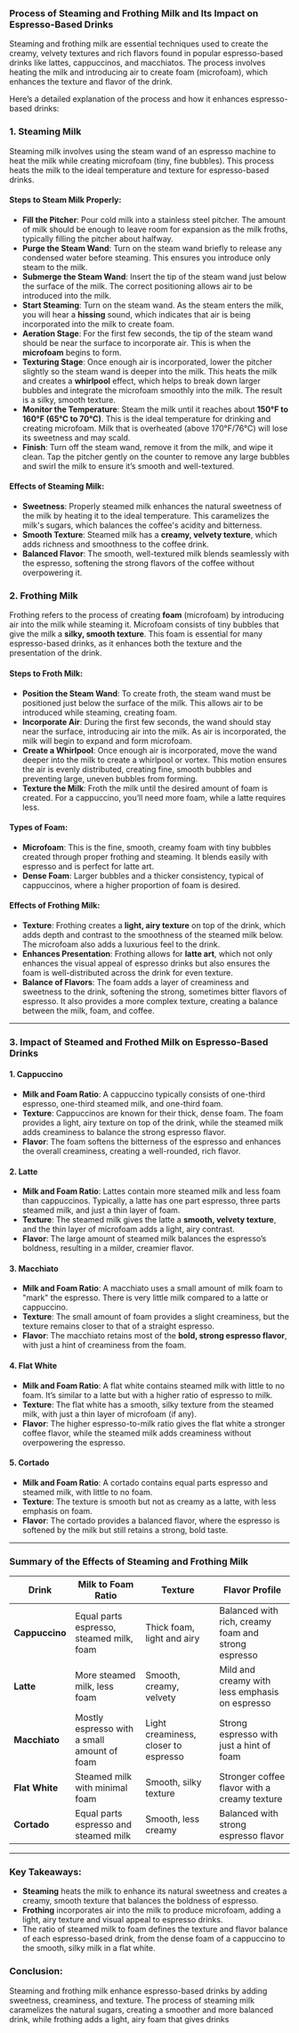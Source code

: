 ### Process of Steaming and Frothing Milk and Its Impact on Espresso-Based Drinks

Steaming and frothing milk are essential techniques used to create the creamy, velvety textures and rich flavors found in popular espresso-based drinks like lattes, cappuccinos, and macchiatos. The process involves heating the milk and introducing air to create foam (microfoam), which enhances the texture and flavor of the drink.

Here’s a detailed explanation of the process and how it enhances espresso-based drinks:

### 1. **Steaming Milk**
Steaming milk involves using the steam wand of an espresso machine to heat the milk while creating microfoam (tiny, fine bubbles). This process heats the milk to the ideal temperature and texture for espresso-based drinks.

#### **Steps to Steam Milk Properly**:
- **Fill the Pitcher**: Pour cold milk into a stainless steel pitcher. The amount of milk should be enough to leave room for expansion as the milk froths, typically filling the pitcher about halfway.
- **Purge the Steam Wand**: Turn on the steam wand briefly to release any condensed water before steaming. This ensures you introduce only steam to the milk.
- **Submerge the Steam Wand**: Insert the tip of the steam wand just below the surface of the milk. The correct positioning allows air to be introduced into the milk.
- **Start Steaming**: Turn on the steam wand. As the steam enters the milk, you will hear a **hissing** sound, which indicates that air is being incorporated into the milk to create foam.
- **Aeration Stage**: For the first few seconds, the tip of the steam wand should be near the surface to incorporate air. This is when the **microfoam** begins to form.
- **Texturing Stage**: Once enough air is incorporated, lower the pitcher slightly so the steam wand is deeper into the milk. This heats the milk and creates a **whirlpool** effect, which helps to break down larger bubbles and integrate the microfoam smoothly into the milk. The result is a silky, smooth texture.
- **Monitor the Temperature**: Steam the milk until it reaches about **150°F to 160°F (65°C to 70°C)**. This is the ideal temperature for drinking and creating microfoam. Milk that is overheated (above 170°F/76°C) will lose its sweetness and may scald.
- **Finish**: Turn off the steam wand, remove it from the milk, and wipe it clean. Tap the pitcher gently on the counter to remove any large bubbles and swirl the milk to ensure it’s smooth and well-textured.

#### **Effects of Steaming Milk**:
- **Sweetness**: Properly steamed milk enhances the natural sweetness of the milk by heating it to the ideal temperature. This caramelizes the milk's sugars, which balances the coffee's acidity and bitterness.
- **Smooth Texture**: Steamed milk has a **creamy, velvety texture**, which adds richness and smoothness to the coffee drink.
- **Balanced Flavor**: The smooth, well-textured milk blends seamlessly with the espresso, softening the strong flavors of the coffee without overpowering it.

### 2. **Frothing Milk**
Frothing refers to the process of creating **foam** (microfoam) by introducing air into the milk while steaming it. Microfoam consists of tiny bubbles that give the milk a **silky, smooth texture**. This foam is essential for many espresso-based drinks, as it enhances both the texture and the presentation of the drink.

#### **Steps to Froth Milk**:
- **Position the Steam Wand**: To create froth, the steam wand must be positioned just below the surface of the milk. This allows air to be introduced while steaming, creating foam.
- **Incorporate Air**: During the first few seconds, the wand should stay near the surface, introducing air into the milk. As air is incorporated, the milk will begin to expand and form microfoam.
- **Create a Whirlpool**: Once enough air is incorporated, move the wand deeper into the milk to create a whirlpool or vortex. This motion ensures the air is evenly distributed, creating fine, smooth bubbles and preventing large, uneven bubbles from forming.
- **Texture the Milk**: Froth the milk until the desired amount of foam is created. For a cappuccino, you’ll need more foam, while a latte requires less.

#### **Types of Foam**:
- **Microfoam**: This is the fine, smooth, creamy foam with tiny bubbles created through proper frothing and steaming. It blends easily with espresso and is perfect for latte art.
- **Dense Foam**: Larger bubbles and a thicker consistency, typical of cappuccinos, where a higher proportion of foam is desired.

#### **Effects of Frothing Milk**:
- **Texture**: Frothing creates a **light, airy texture** on top of the drink, which adds depth and contrast to the smoothness of the steamed milk below. The microfoam also adds a luxurious feel to the drink.
- **Enhances Presentation**: Frothing allows for **latte art**, which not only enhances the visual appeal of espresso drinks but also ensures the foam is well-distributed across the drink for even texture.
- **Balance of Flavors**: The foam adds a layer of creaminess and sweetness to the drink, softening the strong, sometimes bitter flavors of espresso. It also provides a more complex texture, creating a balance between the milk, foam, and coffee.

---

### 3. **Impact of Steamed and Frothed Milk on Espresso-Based Drinks**

#### **1. Cappuccino**
- **Milk and Foam Ratio**: A cappuccino typically consists of one-third espresso, one-third steamed milk, and one-third foam.
- **Texture**: Cappuccinos are known for their thick, dense foam. The foam provides a light, airy texture on top of the drink, while the steamed milk adds creaminess to balance the strong espresso flavor.
- **Flavor**: The foam softens the bitterness of the espresso and enhances the overall creaminess, creating a well-rounded, rich flavor.

#### **2. Latte**
- **Milk and Foam Ratio**: Lattes contain more steamed milk and less foam than cappuccinos. Typically, a latte has one part espresso, three parts steamed milk, and just a thin layer of foam.
- **Texture**: The steamed milk gives the latte a **smooth, velvety texture**, and the thin layer of microfoam adds a light, airy contrast.
- **Flavor**: The large amount of steamed milk balances the espresso’s boldness, resulting in a milder, creamier flavor.

#### **3. Macchiato**
- **Milk and Foam Ratio**: A macchiato uses a small amount of milk foam to "mark" the espresso. There is very little milk compared to a latte or cappuccino.
- **Texture**: The small amount of foam provides a slight creaminess, but the texture remains closer to that of a straight espresso.
- **Flavor**: The macchiato retains most of the **bold, strong espresso flavor**, with just a hint of creaminess from the foam.

#### **4. Flat White**
- **Milk and Foam Ratio**: A flat white contains steamed milk with little to no foam. It’s similar to a latte but with a higher ratio of espresso to milk.
- **Texture**: The flat white has a smooth, silky texture from the steamed milk, with just a thin layer of microfoam (if any).
- **Flavor**: The higher espresso-to-milk ratio gives the flat white a stronger coffee flavor, while the steamed milk adds creaminess without overpowering the espresso.

#### **5. Cortado**
- **Milk and Foam Ratio**: A cortado contains equal parts espresso and steamed milk, with little to no foam.
- **Texture**: The texture is smooth but not as creamy as a latte, with less emphasis on foam.
- **Flavor**: The cortado provides a balanced flavor, where the espresso is softened by the milk but still retains a strong, bold taste.

---

### Summary of the Effects of Steaming and Frothing Milk

| **Drink**          | **Milk to Foam Ratio**                   | **Texture**                           | **Flavor Profile**                                   |
|--------------------|-------------------------------------------|---------------------------------------|-----------------------------------------------------|
| **Cappuccino**     | Equal parts espresso, steamed milk, foam   | Thick foam, light and airy            | Balanced with rich, creamy foam and strong espresso  |
| **Latte**          | More steamed milk, less foam               | Smooth, creamy, velvety               | Mild and creamy with less emphasis on espresso       |
| **Macchiato**      | Mostly espresso with a small amount of foam| Light creaminess, closer to espresso  | Strong espresso with just a hint of foam             |
| **Flat White**     | Steamed milk with minimal foam             | Smooth, silky texture                 | Stronger coffee flavor with a creamy texture         |
| **Cortado**        | Equal parts espresso and steamed milk      | Smooth, less creamy                   | Balanced with strong espresso flavor                 |

---

### Key Takeaways:
- **Steaming** heats the milk to enhance its natural sweetness and creates a creamy, smooth texture that balances the boldness of espresso.
- **Frothing** incorporates air into the milk to produce microfoam, adding a light, airy texture and visual appeal to espresso drinks.
- The ratio of steamed milk to foam defines the texture and flavor balance of each espresso-based drink, from the dense foam of a cappuccino to the smooth, silky milk in a flat white.

### Conclusion:

Steaming and frothing milk enhance espresso-based drinks by adding sweetness, creaminess, and texture. The process of steaming milk caramelizes the natural sugars, creating a smoother and more balanced drink, while frothing adds a light, airy foam that gives drinks